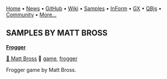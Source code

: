 [Home](https://qb64.com) • [News](../news.md) • [GitHub](https://github.com/QB64Official/qb64) • [Wiki](wiki.md) • [Samples](../samples.md) • [InForm](../inform.md) • [GX](../gx.md) • [QBjs](../qbjs.md) • [Community](../community.md) • [More...](../more.md)

## SAMPLES BY MATT BROSS

**[Frogger](frogger/index.md)**

[🐝 Matt Bross](matt-bross.md) 🔗 [game](game.md), [frogger](frogger.md)

Frogger game by Matt Bross.

